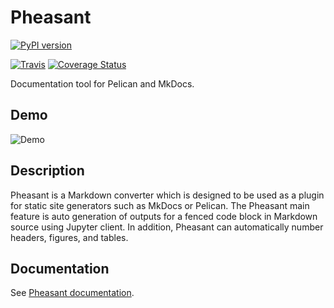 # Pheasant

[![PyPI version][pypi-image]][pypi-link]
<!-- [![Anaconda Version][anaconda-v-image]][anaconda-v-link] -->
[![Travis][travis-image]][travis-link]
[![Coverage Status][coveralls-image]][coveralls-link]

[pypi-image]: https://badge.fury.io/py/pheasant.svg
[pypi-link]: https://pypi.org/project/pheasant
<!--
[anaconda-v-image]: https://anaconda.org/daizutabi/pheasant/badges/version.svg
[anaconda-v-link]: https://anaconda.org/daizutabi/pheasant
-->
[travis-image]: https://travis-ci.org/daizutabi/pheasant.svg?branch=master
[travis-link]: https://travis-ci.org/daizutabi/pheasant
[coveralls-image]: https://coveralls.io/repos/github/daizutabi/pheasant/badge.svg?branch=master
[coveralls-link]: https://coveralls.io/github/daizutabi/pheasant?branch=master


Documentation tool for Pelican and MkDocs.


## Demo

![Demo](pheasant-demo.gif)


## Description

Pheasant is a Markdown converter which is designed to be used as a plugin for static site generators such as MkDocs or Pelican. The Pheasant main feature is auto generation of outputs for a fenced code block in Markdown source using Jupyter client. In addition, Pheasant can automatically number headers, figures, and tables.

## Documentation

See [Pheasant documentation](https://pheasant.daizutabi.net).
